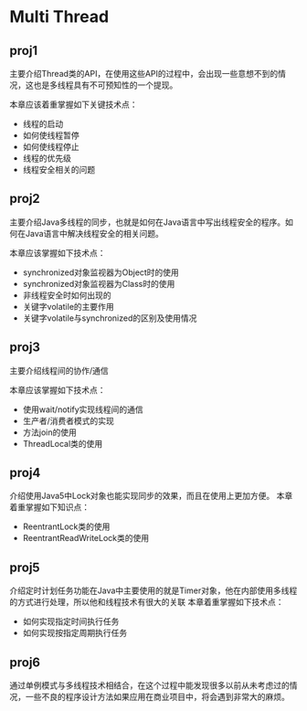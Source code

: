 # Multi Thread

## proj1
主要介绍Thread类的API，在使用这些API的过程中，会出现一些意想不到的情况，这也是多线程具有不可预知性的一个提现。

本章应该着重掌握如下关键技术点：
- 线程的启动
- 如何使线程暂停
- 如何使线程停止
- 线程的优先级
- 线程安全相关的问题

## proj2
主要介绍Java多线程的同步，也就是如何在Java语言中写出线程安全的程序。如何在Java语言中解决线程安全的相关问题。

本章应该掌握如下技术点：
- synchronized对象监视器为Object时的使用
- synchronized对象监视器为Class时的使用
- 非线程安全时如何出现的
- 关键字volatile的主要作用
- 关键字volatile与synchronized的区别及使用情况

## proj3
主要介绍线程间的协作/通信

本章应该掌握如下技术点：
- 使用wait/notify实现线程间的通信
- 生产者/消费者模式的实现
- 方法join的使用
- ThreadLocal类的使用

## proj4
介绍使用Java5中Lock对象也能实现同步的效果，而且在使用上更加方便。
本章着重掌握如下知识点：
- ReentrantLock类的使用
- ReentrantReadWriteLock类的使用

## proj5
介绍定时计划任务功能在Java中主要使用的就是Timer对象，他在内部使用多线程的方式进行处理，所以他和线程技术有很大的关联
本章着重掌握如下技术点：
- 如何实现指定时间执行任务
- 如何实现按指定周期执行任务

## proj6
通过单例模式与多线程技术相结合，在这个过程中能发现很多以前从未考虑过的情况，一些不良的程序设计方法如果应用在商业项目中，将会遇到非常大的麻烦。


